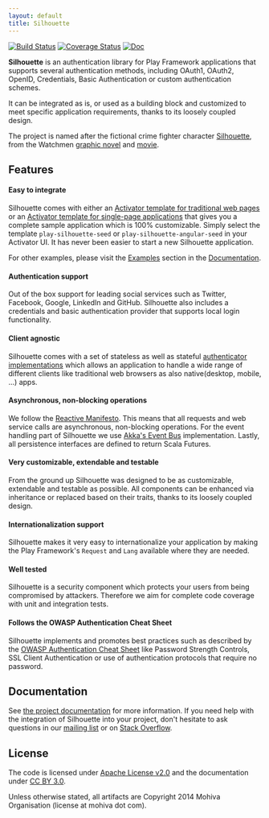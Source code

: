 ```yaml
---
layout: default
title: Silhouette
---
```


[![Build Status](https://travis-ci.org/mohiva/play-silhouette.png)](https://travis-ci.org/mohiva/play-silhouette) [![Coverage Status](https://coveralls.io/repos/mohiva/play-silhouette/badge.png)](https://coveralls.io/r/mohiva/play-silhouette) [![Doc](https://readthedocs.org/projects/silhouette/badge/?version=latest)](http://docs.silhouette.mohiva.com/en/latest/)

**Silhouette** is an authentication library for Play Framework applications that supports several authentication
methods, including OAuth1, OAuth2, OpenID, Credentials, Basic Authentication or custom authentication schemes.

It can be integrated as is, or used as a building block and customized to meet specific application requirements,
thanks to its loosely coupled design.

The project is named after the fictional crime fighter character [Silhouette](http://www.comicvine.com/silhouette/4005-35807/),
from the Watchmen [graphic novel](http://en.wikipedia.org/wiki/Watchmen) and [movie](http://en.wikipedia.org/wiki/Watchmen_%28film%29).


## Features

#### Easy to integrate

Silhouette comes with either an [Activator template for traditional web pages](https://github.com/mohiva/play-silhouette-seed)
or an [Activator template for single-page applications](https://github.com/mohiva/play-silhouette-angular-seed)
that gives you a complete sample application which is 100% customizable. Simply select the template ``play-silhouette-seed``
or ``play-silhouette-angular-seed`` in your Activator UI. It has never been easier to start a new Silhouette
application.

For other examples, please visit the [Examples](http://docs.silhouette.mohiva.com/en/latest/basics/examples.html)
section in the [Documentation](http://docs.silhouette.mohiva.com/).

#### Authentication support

Out of the box support for leading social services such as Twitter, Facebook, Google, LinkedIn and GitHub. Silhouette
also includes a credentials and basic authentication provider that supports local login functionality.

#### Client agnostic

Silhouette comes with a set of stateless as well as stateful [authenticator implementations](http://docs.silhouette.mohiva.com/en/latest/how-it-works/authenticator.html#list-of-authenticators)
which allows an application to handle a wide range of different clients like traditional web browsers as also
native(desktop, mobile, ...) apps.

#### Asynchronous, non-blocking operations

We follow the [Reactive Manifesto](http://www.reactivemanifesto.org/). This means that all requests and web service
calls are asynchronous, non-blocking operations. For the event handling part of Silhouette we use
[Akka's Event Bus](http://doc.akka.io/docs/akka/2.2.4/scala/event-bus.html) implementation. Lastly, all
persistence interfaces are defined to return Scala Futures.

#### Very customizable, extendable and testable

From the ground up Silhouette was designed to be as customizable, extendable and testable as possible. All components
can be enhanced via inheritance or replaced based on their traits, thanks to its loosely coupled design.

#### Internationalization support

Silhouette makes it very easy to internationalize your application by making the Play Framework's ``Request`` and
``Lang`` available where they are needed.

#### Well tested

Silhouette is a security component which protects your users from being compromised by attackers. Therefore we aim
for complete code coverage with unit and integration tests.

#### Follows the OWASP Authentication Cheat Sheet

Silhouette implements and promotes best practices such as described by the [OWASP Authentication Cheat Sheet](https://www.owasp.org/index.php/Authentication_Cheat_Sheet)
like Password Strength Controls, SSL Client Authentication or use of authentication protocols that require no password.

## Documentation

See [the project documentation](http://docs.silhouette.mohiva.com/en/latest/) for more information. If you need help
with the integration of Silhouette into your project, don't hesitate to ask questions in our
[mailing list](https://groups.google.com/forum/#!forum/play-silhouette) or on
[Stack Overflow](http://stackoverflow.com/questions/tagged/playframework).

## License

The code is licensed under [Apache License v2.0](http://www.apache.org/licenses/LICENSE-2.0) and the documentation
under [CC BY 3.0](http://creativecommons.org/licenses/by/3.0/).

Unless otherwise stated, all artifacts are Copyright 2014 Mohiva Organisation (license at mohiva dot com).
